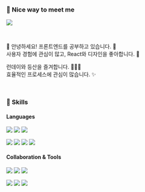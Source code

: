 ### 🤞 Nice way to meet me
<a href="https://mail.google.com/mail/?view=cm&amp;fs=1&amp;to=soyoon6875@gmail.com" target="_blank"><img src="https://img.shields.io/badge/soyoon6875@gmail.com-EA4335?style=flat-square&logo=gmail&logoColor=fff"/></a>

<br>

👋 안녕하세요! 프론트엔드를 공부하고 있습니다. 🚀<br>
사용자 경험에 관심이 많고, React와 디자인을 좋아합니다. 💖<br>

런데이와 등산을 즐겨합니다. 🏃‍♀️🌄<br>
효율적인 프로세스에 관심이 많습니다. ✨<br>

<br>

### 💪 Skills

#### Languages

<img src="https://img.shields.io/badge/React-61DAFB?style=flat-square&logo=react&logoColor=fff"> <img src="https://img.shields.io/badge/Redux-764ABC?style=flat-square&logo=Redux&logoColor=white"> <img src="https://img.shields.io/badge/Javascript-F7DF1E?style=flat-square&logo=javascript&logoColor=fff"><br>

<img src="https://img.shields.io/badge/CSS3-1572B6?style=flat-square&logo=CSS3&logoColor=fff"> <img src="https://img.shields.io/badge/PostCSS-DD3A0A?style=flat-square&logo=PostCSS&logoColor=white"> <img src="https://img.shields.io/badge/Scss-CC6699?style=flat-square&logo=sass&logoColor=fff"> <img src="https://img.shields.io/badge/Typescript-3178C6?style=flat-square&logo=typescript&logoColor=fff"><br>


#### Collaboration & Tools

<img src="https://img.shields.io/badge/Netlify-00C7B7?style=flat-square&logo=Netlify&logoColor=white"> <img src="https://img.shields.io/badge/Visualstudiocode-007ACC?style=flat-square&logo=visualstudiocode&logoColor=white"> <img src="https://img.shields.io/badge/Eclipseide-2C2255?style=flat-square&logo=eclipseide&logoColor=white"><br>

<img src="https://img.shields.io/badge/Figma-F24E1E?style=flat-square&logo=figma&logoColor=white"> <img src="https://img.shields.io/badge/Git-F05032?style=flat-square&logo=git&logoColor=white"> <img src="https://img.shields.io/badge/Github-181717?style=flat-square&logo=github&logoColor=white">
